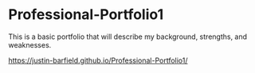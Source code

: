 # Professional-Portfolio1
This is a basic portfolio that will describe my background, strengths, and weaknesses.

https://justin-barfield.github.io/Professional-Portfolio1/
